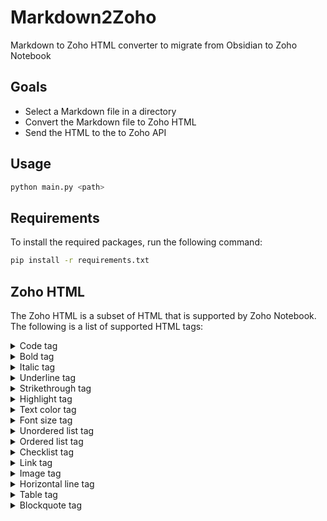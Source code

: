# Markdown2Zoho
Markdown to Zoho HTML converter to migrate from Obsidian to Zoho Notebook

## Goals
- Select a Markdown file in a directory 
- Convert the Markdown file to Zoho HTML
- Send the HTML to the to Zoho API


## Usage
```bash 
python main.py <path>
```

## Requirements

To install the required packages, run the following command:

```bash
pip install -r requirements.txt
```

## Zoho HTML
The Zoho HTML is a subset of HTML that is supported by Zoho Notebook. The following is a list of supported HTML tags:

<details>
<summary>Code tag</summary>

```html
<code>
  <pre>
    code...
  </pre>
</code>
```
</details>

<details>
<summary>Bold tag</summary>

```html
<b>bold text</b>
```
</details>

<details>
<summary>Italic tag</summary>

```html
<i>italic text</i>
```
</details>

<details>
<summary>Underline tag</summary>

```html
<u>underline text</u>
```
</details>

<details>
<summary>Strikethrough tag</summary>

```html
<strike>strikethrough text</strike>
```
</details>

<details>
<summary>Highlight tag</summary>

```html
<span class="highlight" style="background-color:#61D1FF">
  highlight text
</span>
```
</details>

<details>
<summary>Text color tag</summary>

```html
<span class="colour" style="color:#61D1FF">
  text color
</span>
```
</details>

<details>
<summary>Font size tag</summary>

```html
<span class="size" style="font-size: 32px;line-height: 32px">
  Summary
</span>
```
</details>

<details>
<summary>Unordered list tag</summary>

```html
<ul>
  <li>item 1</li>
  <li>item 2</li>
</ul>
```
</details>

<details>
<summary>Ordered list tag</summary>

```html
<ol>
  <li>item 1</li>
  <li>item 2</li>
</ol>
```
</details>

<details>
<summary>Checklist tag</summary>

```html
<ul class="checklist">
  <li class="checkbox">
    item 1
  </li>
  <li class="checkbox">
    item 2
  </li>S
</ul>
```
</details>

<details>
<summary>Link tag</summary>

```html
<!-- Need more research for all of the defaults attributes -->
<a href="https://www.zoho.com/notebook/" class="zn-link editor-note-link">
  Zoho Notebook
</a>
```
</details>

<details>
<summary>Image tag</summary>

```html
<!-- Need more research! -->
<!-- max width is editable-->
<div class="imgWrapperDiv">
  <img style="max-width: 100%" src="data:image/png;base64,...">
</div>
```
</details>

<details>
<summary>Horizontal line tag</summary>

```html
<hr>
```
</details>

<details>
<summary>Table tag</summary>

```html
<!-- Need research for default attributes -->
<table class="ze_tableView" cellpadding="4" cellspacing="2" border="1" style="border-collapse: collapse; overflow-x: auto; width: max-content; margin: 16px 0px;">
  <tbody>
    <tr>
      <td></td>
      <td></td>
    </tr>
    <tr>
      <td></td>
      <td></td>
    </tr>
  </tbody>
</table>
```
</details>

<details>
<summary>Blockquote tag</summary>

```html
<blockquote class="zn-quote">
  <div>quote</div>
</blockquote>
```
</details>